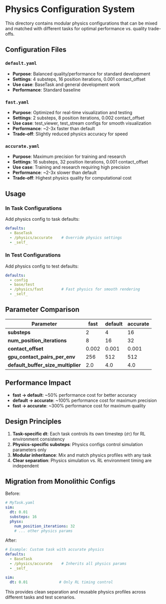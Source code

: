 # Physics Configuration System

This directory contains modular physics configurations that can be mixed and matched with different tasks for optimal performance vs. quality trade-offs.

## Configuration Files

### `default.yaml`
- **Purpose**: Balanced quality/performance for standard development
- **Settings**: 4 substeps, 16 position iterations, 0.001 contact_offset
- **Use case**: BaseTask and general development work
- **Performance**: Standard baseline

### `fast.yaml`
- **Purpose**: Optimized for real-time visualization and testing
- **Settings**: 2 substeps, 8 position iterations, 0.002 contact_offset
- **Use case**: test_viewer, test_stream configs for smooth visualization
- **Performance**: ~2-3x faster than default
- **Trade-off**: Slightly reduced physics accuracy for speed

### `accurate.yaml`
- **Purpose**: Maximum precision for training and research
- **Settings**: 16 substeps, 32 position iterations, 0.001 contact_offset
- **Use case**: Training and research requiring high precision
- **Performance**: ~2-3x slower than default
- **Trade-off**: Highest physics quality for computational cost

## Usage

### In Task Configurations
Add physics config to task defaults:
```yaml
defaults:
  - BaseTask
  - /physics/accurate    # Override physics settings
  - _self_
```

### In Test Configurations
Add physics config to test defaults:
```yaml
defaults:
  - config
  - base/test
  - /physics/fast        # Fast physics for smooth rendering
  - _self_
```

## Parameter Comparison

| Parameter | fast | default | accurate |
|-----------|------|---------|----------|
| **substeps** | 2 | 4 | 16 |
| **num_position_iterations** | 8 | 16 | 32 |
| **contact_offset** | 0.002 | 0.001 | 0.001 |
| **gpu_contact_pairs_per_env** | 256 | 512 | 512 |
| **default_buffer_size_multiplier** | 2.0 | 4.0 | 4.0 |

## Performance Impact

- **fast → default**: ~50% performance cost for better accuracy
- **default → accurate**: ~100% performance cost for maximum precision
- **fast → accurate**: ~300% performance cost for maximum quality

## Design Principles

1. **Task-specific dt**: Each task controls its own timestep (`dt`) for RL environment consistency
2. **Physics-specific substeps**: Physics configs control simulation parameters only
3. **Modular inheritance**: Mix and match physics profiles with any task
4. **Clear separation**: Physics simulation vs. RL environment timing are independent

## Migration from Monolithic Configs

Before:
```yaml
# MyTask.yaml
sim:
  dt: 0.01
  substeps: 16
  physx:
    num_position_iterations: 32
    # ... other physics params
```

After:
```yaml
# Example: Custom task with accurate physics
defaults:
  - BaseTask
  - /physics/accurate    # Inherits all physics params
  - _self_

sim:
  dt: 0.01              # Only RL timing control
```

This provides clean separation and reusable physics profiles across different tasks and test scenarios.
